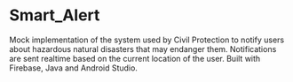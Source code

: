 # Smart_Alert
Mock implementation of the system used by Civil Protection to notify users about hazardous natural disasters that may endanger them. Notifications are sent realtime
based on the current location of the user. Built with Firebase, Java and Android Studio.
